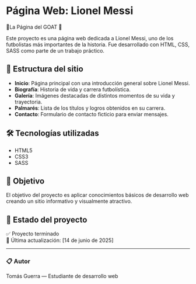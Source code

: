 # Página Web: Lionel Messi

🌟La Página del GOAT 🐐

Este proyecto es una página web dedicada a Lionel Messi, uno de los futbolistas más importantes de la historia. Fue desarrollado con HTML, CSS, SASS como parte de un trabajo práctico.

## 📁 Estructura del sitio

- **Inicio**: Página principal con una introducción general sobre Lionel Messi.
- **Biografía**: Historia de vida y carrera futbolística.
- **Galería**: Imágenes destacadas de distintos momentos de su vida y trayectoria.
- **Palmarés**: Lista de los títulos y logros obtenidos en su carrera.
- **Contacto**: Formulario de contacto ficticio para enviar mensajes.
  
## 🛠️ Tecnologías utilizadas

- HTML5
- CSS3
- SASS

## 🎯 Objetivo

El objetivo del proyecto es aplicar conocimientos básicos de desarrollo web creando un sitio informativo y visualmente atractivo.

## 📌 Estado del proyecto

✅ Proyecto terminado  
📅 Última actualización: [14 de junio de 2025]

---

### 📋 Autor

Tomás Guerra — Estudiante de desarrollo web
